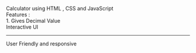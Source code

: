 Calculator using HTML , CSS and JavaScript
<br>
Features : <br> 1. Gives Decimal Value <br> Interactive UI <hr> User Friendly and responsive
